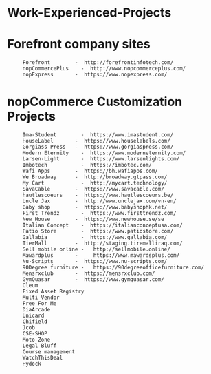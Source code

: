 # Work-Experienced-Projects

# Forefront company sites
         
         Forefront	      -  http://forefrontinfotech.com/
         nopCommercePlus	-  http://www.nopcommerceplus.com/
         nopExpress       -  https://www.nopexpress.com/

# nopCommerce Customization Projects

         Ima-Student	    -  https://www.imastudent.com/
         HouseLabel	      -  https://www.houselabels.com/
         Gorgiass Press	  -  https://www.gorgiaspress.com/
         Modern Eternity	-  https://www.moderneternity.com/
         Larsen-Light	    -  https://www.larsenlights.com/
         Imbotech	        -  https://imbotec.com/
         Wafi Apps	      -  https://bh.wafiapps.com/
         We Broadway      -	 http://broadway.gtpass.com/
         My Cart         	-  http://mycart.technology/
         SavaCable	      -  https://www.savacable.com/
         hautlescoeurs	  -  https://www.hautlescoeurs.be/
         Uncle Jax        -	 http://www.unclejax.com/vn-en/
         Baby shop        -  https://www.babyshophk.net/
         First Trendz	    -  https://www.firsttrendz.com/
         New House	      -  https://www.newhouse.se/se
         Italian Concept	-  https://italianconceptusa.com/
         Patio Store	    -  https://www.patiostore.com/
         Gallabia	        -  https://www.gallabia.com/
         TierMall         -	 http://staging.tiremalliraq.com/
         Sell mobile online -	http://sellmobile.online/
         Mawardplus       - 	https://www.mawardsplus.com/
         Nu-Scripts	      -  https://www.nu-scripts.com/
         90Degree furniture -	https://90degreeofficefurniture.com/
         Mensrxclub	      -  https://mensrxclub.com/
         GymQuasar        -  https://www.gymquasar.com/ 
         Oleum	
         Fixed Asset Registry	
         Multi Vendor	
         Free For Me	
         DiaArcade 	
         Unicard  	
         Chifield	
         Jcob 	
         CSE-SHOP	
         Moto-Zone	
         Legal Bluff	
         Course management	
         WatchThisDeal		
         Hydock	
         	
